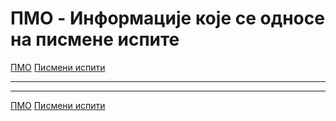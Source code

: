 # ПMO - Информације које се односе на писмене испите

[ПМО](../../README.md) [Писмени испити](../README.md)

---

---  

[ПМО](../../README.md) [Писмени испити](../README.md)